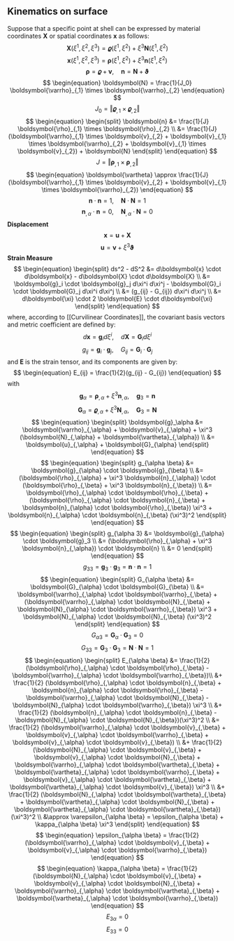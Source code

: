 ## Kinematics on surface
Suppose that a specific point at shell can be expressed by material coordinates $\boldsymbol{X}$ or spatial coordinates $\boldsymbol{x}$ as follows:
$$
\begin{equation}
\boldsymbol{X}(\xi^1,\xi^2,\xi^3) = \boldsymbol{\varrho} (\xi^1,\xi^2) +
\xi^3 \boldsymbol{N}(\xi^1,\xi^2)
\end{equation}
$$
$$
\begin{equation}
\boldsymbol{x}(\xi^1,\xi^2,\xi^3) = \boldsymbol{\rho}(\xi^1,\xi^2) +
\xi^3 \boldsymbol{n}(\xi^1,\xi^2)
\end{equation}
$$
$$
\begin{equation}
\boldsymbol{\rho} = \boldsymbol{\varrho} + \boldsymbol{v}, \quad
\boldsymbol{n} = \boldsymbol{N} + \boldsymbol{\vartheta}
\end{equation}
$$
$$
\begin{equation}
\boldsymbol{N} = \frac{1}{J_0} \boldsymbol{\varrho}_{,1} \times
\boldsymbol{\varrho}_{,2}
\end{equation}
$$
$$
\begin{equation}
J_0 = \Vert \boldsymbol{\varrho}_{,1} \times \boldsymbol{\varrho}_{,2} \Vert
\end{equation}
$$
$$
\begin{equation}
\begin{split}
\boldsymbol{n} &= \frac{1}{J} \boldsymbol{\rho}_{,1} \times
\boldsymbol{\rho}_{,2} \\
&= \frac{1}{J}(\boldsymbol{\varrho}_{,1} \times
\boldsymbol{v}_{,2} + \boldsymbol{v}_{,1} \times \boldsymbol{\varrho}_{,2} +
\boldsymbol{v}_{,1} \times \boldsymbol{v}_{,2}) + \boldsymbol{N}
\end{split}
\end{equation}
$$
$$
\begin{equation}
J = \Vert \boldsymbol{\rho}_{,1} \times \boldsymbol{\rho}_{,2} \Vert
\end{equation}
$$
$$
\begin{equation}
\boldsymbol{\vartheta} \approx \frac{1}{J} (\boldsymbol{\varrho}_{,1} \times
\boldsymbol{v}_{,2} + \boldsymbol{v}_{,1} \times \boldsymbol{\varrho}_{,2})
\end{equation}
$$
$$
\begin{equation}
\boldsymbol{n} \cdot \boldsymbol{n} = 1, \quad
\boldsymbol{N} \cdot \boldsymbol{N} = 1
\end{equation}
$$
$$
\begin{equation}
\boldsymbol{n}_{,\alpha} \cdot \boldsymbol{n} = 0, \quad
\boldsymbol{N}_{,\alpha} \cdot \boldsymbol{N} = 0
\end{equation}
$$
**Displacement**
$$
\begin{equation}
\boldsymbol{x} = \boldsymbol{u} + \boldsymbol{X}
\end{equation}
$$
$$
\begin{equation}
\boldsymbol{u} = \boldsymbol{v} + \xi^3 \boldsymbol{\vartheta}
\end{equation}
$$
**Strain Measure**
$$
\begin{equation}
\begin{split}
ds^2 - dS^2 &= d\boldsymbol{x} \cdot d\boldsymbol{x} - d\boldsymbol{X} \cdot d\boldsymbol{X} \\ &=
\boldsymbol{g}_i \cdot \boldsymbol{g}_j d\xi^i d\xi^j -
\boldsymbol{G}_i \cdot \boldsymbol{G}_j d\xi^i d\xi^j \\ &=
(g_{ij} - G_{ij}) d\xi^i d\xi^j \\ &=
d\boldsymbol{\xi} \cdot 2 \boldsymbol{E} \cdot d\boldsymbol{\xi}
\end{split}
\end{equation}
$$
where, according to [[Curvilinear Coordinates]], the covariant basis vectors and metric coefficient are defined by:
$$
\begin{equation}
d\boldsymbol{x} = \boldsymbol{g}_i d\xi^i, \quad
d\boldsymbol{X} = \boldsymbol{G}_i d\xi^i
\end{equation}
$$
$$
\begin{equation}
g_{ij} = \boldsymbol{g}_i \cdot \boldsymbol{g}_j, \quad
G_{ij} = \boldsymbol{G}_i \cdot \boldsymbol{G}_j
\end{equation}
$$
and $\boldsymbol{E}$ is the strain tensor, and its components are given by:
$$
\begin{equation}
E_{ij} = \frac{1}{2}(g_{ij} - G_{ij})
\end{equation}
$$
with
$$
\begin{equation}
\boldsymbol{g}_\alpha = \boldsymbol{\rho}_{,\alpha} +
\xi^3 \boldsymbol{n}_{,\alpha}, \quad
\boldsymbol{g}_3 = \boldsymbol{n}
\end{equation}
$$
$$
\begin{equation}
\boldsymbol{G}_\alpha = \boldsymbol{\varrho}_{,\alpha} +
\xi^3 \boldsymbol{N}_{,\alpha}, \quad
\boldsymbol{G}_3 = \boldsymbol{N}
\end{equation}
$$
$$
\begin{equation}
\begin{split}
\boldsymbol{g}_\alpha &= \boldsymbol{\varrho}_{,\alpha} + \boldsymbol{v}_{,\alpha} +
\xi^3 (\boldsymbol{N}_{,\alpha} + \boldsymbol{\vartheta}_{,\alpha}) \\ &=
\boldsymbol{u}_{,\alpha} + \boldsymbol{G}_{\alpha}
\end{split}
\end{equation}
$$
$$
\begin{equation}
\begin{split}
g_{\alpha \beta} &= \boldsymbol{g}_{\alpha} \cdot \boldsymbol{g}_{\beta} \\
&= (\boldsymbol{\rho}_{,\alpha} + \xi^3 \boldsymbol{n}_{,\alpha}) \cdot
(\boldsymbol{\rho}_{,\beta} + \xi^3 \boldsymbol{n}_{,\beta}) \\
&= \boldsymbol{\rho}_{,\alpha} \cdot \boldsymbol{\rho}_{,\beta} +
(\boldsymbol{\rho}_{,\alpha} \cdot \boldsymbol{n}_{,\beta} +
\boldsymbol{n}_{\alpha} \cdot \boldsymbol{\rho}_{,\beta}) \xi^3 +
\boldsymbol{n}_{,\alpha} \cdot \boldsymbol{n}_{,\beta} (\xi^3)^2
\end{split}
\end{equation}
$$
$$
\begin{equation}
\begin{split}
g_{\alpha 3} &= \boldsymbol{g}_{\alpha} \cdot \boldsymbol{g}_3 \\
&= (\boldsymbol{\rho}_{,\alpha} + \xi^3 \boldsymbol{n}_{,\alpha}) \cdot
\boldsymbol{n} \\
&= 0
\end{split}
\end{equation}
$$
$$
\begin{equation}
g_{33} = \boldsymbol{g}_3 \cdot \boldsymbol{g}_3
= \boldsymbol{n} \cdot \boldsymbol{n} = 1
\end{equation}
$$
$$
\begin{equation}
\begin{split}
G_{\alpha \beta} &= \boldsymbol{G}_{\alpha} \cdot \boldsymbol{G}_{\beta} \\
&= \boldsymbol{\varrho}_{,\alpha} \cdot \boldsymbol{\varrho}_{,\beta} +
(\boldsymbol{\varrho}_{,\alpha} \cdot \boldsymbol{N}_{,\beta} +
\boldsymbol{N}_{\alpha} \cdot \boldsymbol{\varrho}_{,\beta}) \xi^3 +
\boldsymbol{N}_{,\alpha} \cdot \boldsymbol{N}_{,\beta} (\xi^3)^2
\end{split}
\end{equation}
$$
$$
\begin{equation}
G_{\alpha 3} = \boldsymbol{G}_{\alpha} \cdot \boldsymbol{G}_3 = 0
\end{equation}
$$
$$
\begin{equation}
G_{33} = \boldsymbol{G}_3 \cdot \boldsymbol{G}_3
= \boldsymbol{N} \cdot \boldsymbol{N} = 1
\end{equation}
$$
$$
\begin{equation}
\begin{split}
E_{\alpha \beta}
&= \frac{1}{2}
(\boldsymbol{\rho}_{,\alpha} \cdot \boldsymbol{\rho}_{,\beta} -
\boldsymbol{\varrho}_{,\alpha} \cdot \boldsymbol{\varrho}_{,\beta})\\
&+ \frac{1}{2}
(\boldsymbol{\rho}_{,\alpha} \cdot \boldsymbol{n}_{,\beta} +
\boldsymbol{n}_{\alpha} \cdot \boldsymbol{\rho}_{,\beta} -
\boldsymbol{\varrho}_{,\alpha} \cdot \boldsymbol{N}_{,\beta} -
\boldsymbol{N}_{\alpha} \cdot \boldsymbol{\varrho}_{,\beta}) \xi^3 \\
&+ \frac{1}{2}
(\boldsymbol{n}_{,\alpha} \cdot \boldsymbol{n}_{,\beta} -
\boldsymbol{N}_{,\alpha} \cdot \boldsymbol{N}_{,\beta})(\xi^3)^2 \\
&= \frac{1}{2}
(\boldsymbol{\varrho}_{,\alpha} \cdot \boldsymbol{v}_{,\beta} +
\boldsymbol{v}_{,\alpha} \cdot \boldsymbol{\varrho}_{,\beta} +
\boldsymbol{v}_{,\alpha} \cdot \boldsymbol{v}_{,\beta}) \\
&+ \frac{1}{2}
(\boldsymbol{N}_{,\alpha} \cdot \boldsymbol{v}_{,\beta} +
\boldsymbol{v}_{,\alpha} \cdot \boldsymbol{N}_{,\beta} +
\boldsymbol{\varrho}_{,\alpha} \cdot \boldsymbol{\vartheta}_{,\beta} +
\boldsymbol{\vartheta}_{,\alpha} \cdot \boldsymbol{\varrho}_{,\beta} +
\boldsymbol{v}_{,\alpha} \cdot \boldsymbol{\vartheta}_{,\beta} +
\boldsymbol{\vartheta}_{,\alpha} \cdot \boldsymbol{v}_{,\beta}) \xi^3 \\
&+ \frac{1}{2}
(\boldsymbol{N}_{,\alpha} \cdot \boldsymbol{\vartheta}_{,\beta} +
\boldsymbol{\vartheta}_{,\alpha} \cdot \boldsymbol{N}_{,\beta} +
\boldsymbol{\vartheta}_{,\alpha} \cdot \boldsymbol{\vartheta}_{,\beta})
(\xi^3)^2 \\
&\approx \varepsilon_{\alpha \beta} =
\epsilon_{\alpha \beta} + \kappa_{\alpha \beta} \xi^3
\end{split}
\end{equation}
$$
$$
\begin{equation}
\epsilon_{\alpha \beta} = \frac{1}{2}
(\boldsymbol{\varrho}_{,\alpha} \cdot \boldsymbol{v}_{,\beta} +
\boldsymbol{v}_{,\alpha} \cdot \boldsymbol{\varrho}_{,\beta})
\end{equation}
$$
$$
\begin{equation}
\kappa_{\alpha \beta} = \frac{1}{2}
(\boldsymbol{N}_{,\alpha} \cdot \boldsymbol{v}_{,\beta} +
\boldsymbol{v}_{,\alpha} \cdot \boldsymbol{N}_{,\beta} +
\boldsymbol{\varrho}_{,\alpha} \cdot \boldsymbol{\vartheta}_{,\beta} +
\boldsymbol{\vartheta}_{,\alpha} \cdot \boldsymbol{\varrho}_{,\beta})
\end{equation}
$$
$$
\begin{equation}
E_{3\alpha} = 0
\end{equation}
$$
$$
\begin{equation}
E_{33} = 0
\end{equation}
$$
